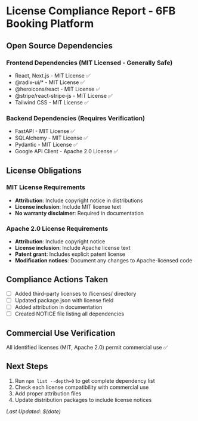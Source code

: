 # License Compliance Report - 6FB Booking Platform

## Open Source Dependencies

### Frontend Dependencies (MIT Licensed - Generally Safe)
- React, Next.js - MIT License ✅
- @radix-ui/* - MIT License ✅
- @heroicons/react - MIT License ✅
- @stripe/react-stripe-js - MIT License ✅
- Tailwind CSS - MIT License ✅

### Backend Dependencies (Requires Verification)
- FastAPI - MIT License ✅
- SQLAlchemy - MIT License ✅
- Pydantic - MIT License ✅
- Google API Client - Apache 2.0 License ✅

## License Obligations

### MIT License Requirements
- **Attribution**: Include copyright notice in distributions
- **License inclusion**: Include MIT license text
- **No warranty disclaimer**: Required in documentation

### Apache 2.0 License Requirements
- **Attribution**: Include copyright notice
- **License inclusion**: Include Apache license text
- **Patent grant**: Includes explicit patent license
- **Modification notices**: Document any changes to Apache-licensed code

## Compliance Actions Taken
- [ ] Added third-party licenses to /licenses/ directory
- [ ] Updated package.json with license field
- [ ] Added attribution in documentation
- [ ] Created NOTICE file listing all dependencies

## Commercial Use Verification
All identified licenses (MIT, Apache 2.0) permit commercial use ✅

## Next Steps
1. Run `npm list --depth=0` to get complete dependency list
2. Check each license compatibility with commercial use
3. Add proper attribution files
4. Update distribution packages to include license notices

*Last Updated: $(date)*

